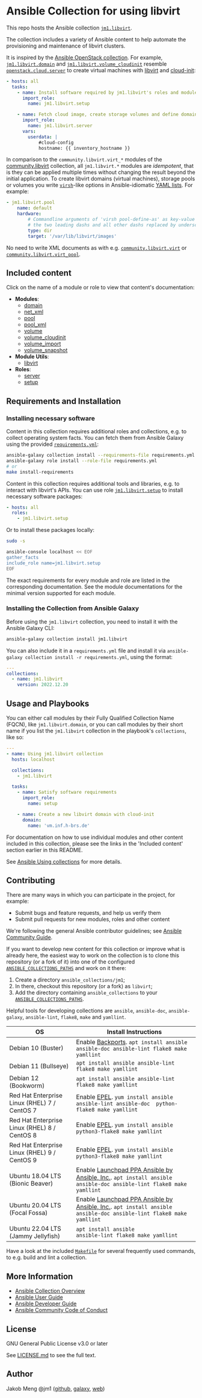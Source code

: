 # Ansible Collection for using libvirt

This repo hosts the Ansible collection [`jm1.libvirt`](https://galaxy.ansible.com/jm1/libvirt).

The collection includes a variety of Ansible content to help automate the provisioning and maintenance of libvirt
clusters.

It is inspired by the [Ansible OpenStack collection][openstack-cloud]. For example, [`jm1.libvirt.domain`][
jm1-libvirt-domain] and [`jm1.libvirt.volume_cloudinit`][jm1-libvirt-volume-cloudinit] resemble
[`openstack.cloud.server`][openstack-cloud-server] to create virtual machines with [libvirt][libvirt] and
[cloud-init][cloud-init-doc]:

[cloud-init-doc]: https://cloudinit.readthedocs.io/
[jm1-libvirt-domain]: plugins/modules/domain.py
[jm1-libvirt-volume-cloudinit]: plugins/modules/volume_cloudinit.py
[libvirt]: https://libvirt.org/
[openstack-cloud]: https://galaxy.ansible.com/openstack/cloud
[openstack-cloud-server]: https://docs.ansible.com/ansible/latest/collections/openstack/cloud/server_module.html

```yaml
- hosts: all
  tasks:
    - name: Install software required by jm1.libvirt's roles and modules
      import_role:
        name: jm1.libvirt.setup

    - name: Fetch cloud image, create storage volumes and define domain (virtual machine)
      import_role:
        name: jm1.libvirt.server
      vars:
        userdata: |
            #cloud-config
            hostname: {{ inventory_hostname }}
```

In comparison to the `community.libvirt.virt_*` modules of the [community.libvirt][community.libvirt] collection,
all `jm1.libvirt.*` modules are *idempotent*, that is they can be applied multiple times without changing the result
beyond the initial application. To create libvirt domains (virtual machines), storage pools or volumes you write
[`virsh`][virsh]-like options in Ansible-idiomatic [YAML lists][ansible-yaml-syntax]. For example:

```yaml
- jm1.libvirt.pool
    name: default
    hardware:
        # Commandline arguments of 'virsh pool-define-as' as key-value pairs without
        # the two leading dashs and all other dashs replaced by underscores.
        type: dir
        target: '/var/lib/libvirt/images'
```

No need to write XML documents as with e.g. [`community.libvirt.virt`][community-libvirt-virt] or
[`community.libvirt.virt_pool`][community-libvirt-virt-pool].

[virsh]: https://libvirt.org/manpages/virsh.html
[community.libvirt]: https://galaxy.ansible.com/community/libvirt
[community-libvirt-virt]: https://docs.ansible.com/ansible/latest/collections/community/libvirt/virt_module.html
[community-libvirt-virt-pool]: https://docs.ansible.com/ansible/latest/collections/community/libvirt/virt_pool_module.html
[ansible-yaml-syntax]: https://docs.ansible.com/ansible/latest/reference_appendices/YAMLSyntax.html

## Included content

Click on the name of a module or role to view that content's documentation:

- **Modules**:
    * [domain](plugins/modules/domain.py)
    * [net_xml](plugins/modules/net_xml.py)
    * [pool](plugins/modules/pool.py)
    * [pool_xml](plugins/modules/pool_xml.py)
    * [volume](plugins/modules/volume.py)
    * [volume_cloudinit](plugins/modules/volume_cloudinit.py)
    * [volume_import](plugins/modules/volume_import.py)
    * [volume_snapshot](plugins/modules/volume_snapshot.py)
- **Module Utils**:
    * [libvirt](plugins/module_utils/libvirt.py)
- **Roles**:
    * [server](roles/server/README.md)
    * [setup](roles/setup/README.md)

## Requirements and Installation

### Installing necessary software

Content in this collection requires additional roles and collections, e.g. to collect operating system facts. You can
fetch them from Ansible Galaxy using the provided [`requirements.yml`](requirements.yml):

```sh
ansible-galaxy collection install --requirements-file requirements.yml
ansible-galaxy role install --role-file requirements.yml
# or
make install-requirements
```

Content in this collection requires additional tools and libraries, e.g. to interact with libvirt's APIs. You can use
role [`jm1.libvirt.setup`](roles/setup/README.md) to install necessary software packages:

```yaml
- hosts: all
  roles:
    - jm1.libvirt.setup
```

Or to install these packages locally:

```sh
sudo -s

ansible-console localhost << EOF
gather_facts
include_role name=jm1.libvirt.setup
EOF
```

The exact requirements for every module and role are listed in the corresponding documentation.
See the module documentations for the minimal version supported for each module.

### Installing the Collection from Ansible Galaxy

Before using the `jm1.libvirt` collection, you need to install it with the Ansible Galaxy CLI:

```sh
ansible-galaxy collection install jm1.libvirt
```

You can also include it in a `requirements.yml` file and install it via
`ansible-galaxy collection install -r requirements.yml`, using the format:

```yaml
---
collections:
  - name: jm1.libvirt
    version: 2022.12.20
```

## Usage and Playbooks

You can either call modules by their Fully Qualified Collection Name (FQCN), like `jm1.libvirt.domain`, or you can call
modules by their short name if you list the `jm1.libvirt` collection in the playbook's `collections`, like so:

```yaml
---
- name: Using jm1.libvirt collection
  hosts: localhost

  collections:
    - jm1.libvirt

  tasks:
    - name: Satisfy software requirements
      import_role:
        name: setup

    - name: Create a new libvirt domain with cloud-init
      domain:
        name: 'vm.inf.h-brs.de'
```

For documentation on how to use individual modules and other content included in this collection, please see the links
in the 'Included content' section earlier in this README.

See [Ansible Using collections](https://docs.ansible.com/ansible/latest/user_guide/collections_using.html) for more
details.

## Contributing

There are many ways in which you can participate in the project, for example:

- Submit bugs and feature requests, and help us verify them
- Submit pull requests for new modules, roles and other content

We're following the general Ansible contributor guidelines;
see [Ansible Community Guide](https://docs.ansible.com/ansible/latest/community/index.html).

If you want to develop new content for this collection or improve what is already here, the easiest way to work on the
collection is to clone this repository (or a fork of it) into one of the configured [`ANSIBLE_COLLECTIONS_PATHS`](
https://docs.ansible.com/ansible/latest/reference_appendices/config.html#collections-paths) and work on it there:
1. Create a directory `ansible_collections/jm1`;
2. In there, checkout this repository (or a fork) as `libvirt`;
3. Add the directory containing `ansible_collections` to your
   [`ANSIBLE_COLLECTIONS_PATHS`](https://docs.ansible.com/ansible/latest/reference_appendices/config.html#collections-paths).

Helpful tools for developing collections are `ansible`, `ansible-doc`, `ansible-galaxy`, `ansible-lint`, `flake8`,
`make` and `yamllint`.

| OS                                           | Install Instructions                                                |
| -------------------------------------------- | ------------------------------------------------------------------- |
| Debian 10 (Buster)                           | Enable [Backports](https://backports.debian.org/Instructions/). `apt install ansible ansible-doc ansible-lint flake8 make yamllint` |
| Debian 11 (Bullseye)                         | `apt install ansible ansible-lint flake8 make yamllint` |
| Debian 12 (Bookworm)                         | `apt install ansible ansible-lint flake8 make yamllint` |
| Red Hat Enterprise Linux (RHEL) 7 / CentOS 7 | Enable [EPEL](https://fedoraproject.org/wiki/EPEL). `yum install ansible ansible-lint ansible-doc  python-flake8 make yamllint` |
| Red Hat Enterprise Linux (RHEL) 8 / CentOS 8 | Enable [EPEL](https://fedoraproject.org/wiki/EPEL). `yum install ansible                          python3-flake8 make yamllint` |
| Red Hat Enterprise Linux (RHEL) 9 / CentOS 9 | Enable [EPEL](https://fedoraproject.org/wiki/EPEL). `yum install ansible                          python3-flake8 make yamllint` |
| Ubuntu 18.04 LTS (Bionic Beaver)             | Enable [Launchpad PPA Ansible by Ansible, Inc.](https://launchpad.net/~ansible/+archive/ubuntu/ansible). `apt install ansible ansible-doc ansible-lint flake8 make yamllint` |
| Ubuntu 20.04 LTS (Focal Fossa)               | Enable [Launchpad PPA Ansible by Ansible, Inc.](https://launchpad.net/~ansible/+archive/ubuntu/ansible). `apt install ansible ansible-doc ansible-lint flake8 make yamllint` |
| Ubuntu 22.04 LTS (Jammy Jellyfish)           | `apt install ansible             ansible-lint flake8 make yamllint` |

Have a look at the included [`Makefile`](Makefile) for
several frequently used commands, to e.g. build and lint a collection.

## More Information

- [Ansible Collection Overview](https://github.com/ansible-collections/overview)
- [Ansible User Guide](https://docs.ansible.com/ansible/latest/user_guide/index.html)
- [Ansible Developer Guide](https://docs.ansible.com/ansible/latest/dev_guide/index.html)
- [Ansible Community Code of Conduct](https://docs.ansible.com/ansible/latest/community/code_of_conduct.html)

## License

GNU General Public License v3.0 or later

See [LICENSE.md](LICENSE.md) to see the full text.

## Author

Jakob Meng
@jm1 ([github](https://github.com/jm1), [galaxy](https://galaxy.ansible.com/jm1), [web](http://www.jakobmeng.de))
